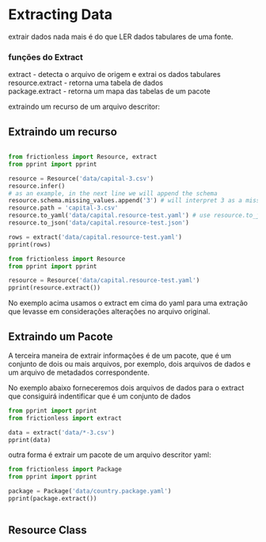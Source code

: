 # Extracting Data

extrair dados nada mais é do que LER dados tabulares de uma fonte.

### funções do Extract

extract - detecta o arquivo de origem e extrai os dados tabulares  
resource.extract - retorna uma tabela de dados  
package.extract - retorna um mapa das tabelas de um pacote  

extraindo um recurso de um arquivo descritor:

## Extraindo um recurso

```python script

from frictionless import Resource, extract
from pprint import pprint

resource = Resource('data/capital-3.csv')
resource.infer()
# as an example, in the next line we will append the schema
resource.schema.missing_values.append('3') # will interpret 3 as a missing value
resource.path = 'capital-3.csv'
resource.to_yaml('data/capital.resource-test.yaml') # use resource.to_json for JSON format
resource.to_json('data/capital.resource-test.json')

rows = extract('data/capital.resource-test.yaml')
pprint(rows)

```

```python script
from frictionless import Resource
from pprint import pprint

resource = Resource('data/capital.resource-test.yaml')
pprint(resource.extract())

``` 

No exemplo acima usamos o extract em cima do yaml para uma extração que levasse em considerações alterações no arquivo original.

## Extraindo um Pacote

A terceira maneira de extrair informações é de um pacote, que é um conjunto de dois ou mais arquivos, por exemplo, dois arquivos de dados e um arquivo de metadados correspondente. 

No exemplo abaixo forneceremos dois arquivos de dados para o extract que consiguirá indentificar que é um conjunto de dados

```python script
from pprint import pprint
from frictionless import extract

data = extract('data/*-3.csv')
pprint(data)

```

outra forma é extrair um pacote de um arquivo descritor yaml:

```python script
from frictionless import Package
from pprint import pprint

package = Package('data/country.package.yaml')
pprint(package.extract())

```

```python script

```
## Resource Class
